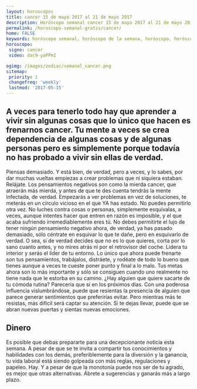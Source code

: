```yaml
---
layout: horoscopos
title: cancer 15 de mayo 2017 al 21 de mayo 2017 
description: Horóscopo semanal cancer 15 de mayo 2017 al 21 de mayo 2017. A veces para tenerlo todo hay que aprender a vivir sin algunas cosas que lo único que hacen es frenarnos cancer. Tu mente a veces se crea dependencia de algunas cosas y de algunas personas pero es simplemente porque todavía no has probado a vivir sin ellas de verdad.
permalink: /horoscopo-semanal-gratis/cancer/
home: FALSE
keywords: horóscopo semanal, horóscopo de la semana, horóscopo, horóscopo gratis,horóscopos, horóscopo esperanza gracia, horoscopos cancer la semana, horóscopos gratis, Tarot, Astrologia, Zodíaco, cancer, horoscopo gratis
horoscopo:
 signo: cancer
 video: dac9-yaPPmI

ogimg: /images/zodiac/semanal_cancer.png
sitemap:
 priority: 1
 changefreq: 'weekly'
 lastmod: '2017-05-15'
---
```




## A veces para tenerlo todo hay que aprender a vivir sin algunas cosas que lo único que hacen es frenarnos cancer. Tu mente a veces se crea dependencia de algunas cosas y de algunas personas pero es simplemente porque todavía no has probado a vivir sin ellas de verdad.

Piensas demasiado. Y está bien, de verdad, pero a veces, y lo sabes, por dar muchas vueltas empiezas a crear problemas que ni siquiera estaban. Relájate. Los pensamientos negativos son como la mierda cancer, que atraerán más mierda, y antes de que te des cuenta tendrás la mente infectada, de verdad. Empezarás a ver problemas en vez de soluciones, te meterás en un círculo vicioso en el que YA has estado. No puedes permitirlo otra vez. No luches contra cosas o personas, simplemente esquívalas, a veces, aunque intentes hacer que entren en razón es imposible, y el que acaba sufriendo irremediablemente eres tú. No debes permitirte el lujo de tener ningún pensamiento negativo ahora, de verdad, ya has pasado demasiado, sólo céntrate en esquivar lo que te dañe, pero en esquivarlo de verdad. O sea, si de verdad decides que no es lo que quieres, corta por lo sano cuanto antes, y no mires atrás ni por el retrovisor del coche. Lidera tu interior y serás el líder de tu entorno. Lo único que ahora puede frenarte son tus pensamientos, trabájalos, distráete, y rodéate de todo lo bueno que tienes aunque a veces te cueste poner punto y final a lo malo. Tus metas ahora son lo más importante y sólo se consiguen cuando uno realmente no tiene nada que le estorba en su camino.
¿Hay alguien que quiere sacarte de tu cómoda rutina? Parecería que sí en los próximos días. Con una poderosa influencia vislumbrándose, puede que resientas la presencia de alguien que parece generar sentimientos que preferirías evitar. Pero mientras más te resistas, más difícil será captar su atención. Si te dejas llevar, puede que se abran nuevas puertas y sientas nuevas emociones.   

## Dinero

Es posible que debas prepararte para una decepcionante noticia esta semana. A pesar de que se te invita a compartir tus conocimientos y habilidades con los demás, preferiblemente para la diversión y la ganancia, tu vida laboral está siendo golpeada con más reglas, regulaciones y papeleo. Hay. Y a pesar de que la monotonía puede  nos ser de tu agrado, es mejor que otras alternativas. Ábrete a sugerencias y ganarás más a largo plazo.